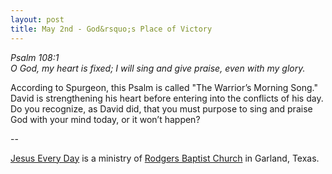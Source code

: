 ```yaml
---
layout: post
title: May 2nd - God&rsquo;s Place of Victory
---
```


_Psalm 108:1  
O God, my heart is fixed; I will sing and give praise, even with my
glory._

According to Spurgeon, this Psalm is called "The Warrior&rsquo;s
Morning Song." David is strengthening his heart before entering into
the conflicts of his day. Do you recognize, as David did, that you
must purpose to sing and praise God with your mind today, or it
won&rsquo;t happen?

 --

<a href=http://jesuseveryday.net>Jesus Every Day</a> is a ministry of <a href=http://rodgersbaptist.net>Rodgers Baptist Church</a> in Garland, Texas.
